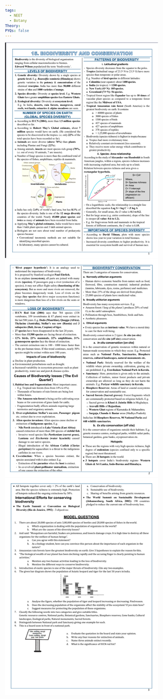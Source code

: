 ```yaml
---
tags:
  - NEET
  - Botany
Theory: 
PYQs: false
---
```

![](Assets/Pasted%20image%2020240421093209.png)
![](Assets/Pasted%20image%2020240421093247.png)
![](Assets/Pasted%20image%2020240421093315.png)